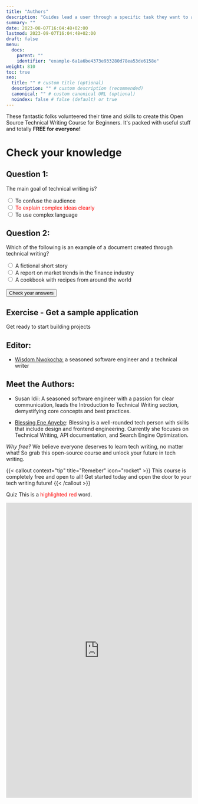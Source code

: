 ```yaml
---
title: "Authors"
description: "Guides lead a user through a specific task they want to accomplish, often with a sequence of steps."
summary: ""
date: 2023-08-07T16:04:48+02:00
lastmod: 2023-09-07T16:04:48+02:00
draft: false
menu:
  docs:
    parent: ""
    identifier: "example-6a1a6be4373e933280d78ea53de6158e"
weight: 810
toc: true
seo:
  title: "" # custom title (optional)
  description: "" # custom description (recommended)
  canonical: "" # custom canonical URL (optional)
  noindex: false # false (default) or true
---
```


These fantastic folks volunteered their time and skills to create this Open Source Technical Writing Course for Beginners. It's packed with useful stuff and totally **FREE for everyone!**

<body>

<h1>Check your knowledge</h1>

<form id="quizForm">
  <h2>Question 1:</h2>
  <p>The main goal of technical writing is?</p>
  <label>
    <input type="radio" name="question1" value="Paris"> To confuse the audience
  </label><br>
  <label>
    <input type="radio" name="question1" value="complex"> <span style="color: #FF0000;" class="highlight">To explain complex ideas clearly </span>
  </label><br>
  <label>
    <input type="radio" name="question1" value="London"> To use complex language
  </label><br>

  <h2>Question 2:</h2>
  <p>Which of the following is an example of a document created through technical writing?</p>
  <label>
    <input type="radio" name="question2" value="3"> A fictional short story
  </label><br>
  <label>
    <input type="radio" name="question2" value="report"> A report on market trends in the finance industry
  </label><br>
  <label>
    <input type="radio" name="question2" value="4"> A cookbook with recipes from around the world
  </label><br>

  <br>
  <input type="submit" value="Check your answers" onclick="gradeQuiz()">
</form>

<p id="result"></p>

<script>
  function gradeQuiz() {
    event.preventDefault(); // Prevent form submission

    const answers = {
      question1: document.querySelector('input[name="question1"]:checked').value,
      question2: document.querySelector('input[name="question2"]:checked').value
    };

    // Correct answers
    const correctAnswers = {
      question1: "complex",
      question2: "report"
    };

    let score = 0;

    // Check answers and calculate score
    if (answers.question1 === correctAnswers.question1) {
      score++;
    }
    if (answers.question2 === correctAnswers.question2) {
      score++;
    }

    // Display the score
    document.getElementById('result').innerHTML = `You scored ${score} out of 2`;
  }
</script>

</body>

## Exercise - Get a sample application

Get ready to start building projects

## Editor:

- [Wisdom Nwokocha:](https://www.linkedin.com/in/joklinztech) a seasoned software engineer and a technical writer

## Meet the Authors:

- Susan Idii: A seasoned software engineer with a passion for clear communication, leads the Introduction to Technical Writing section, demystifying core concepts and best practices.


- [Blessing Ene Anyebe](https://www.linkedin.com/in/anyebe-blessing-ene-kwennb/): Blessing is a well-rounded tech person with skills that include design and frontend engineering. Currently she focuses on Technical Writing, API documentation, and Search Engine Optimization.


_Why free?_ We believe everyone deserves to learn tech writing, no matter what! So grab this open-source course and unlock your future in tech writing.

{{< callout context="tip" title="Remeber" icon="rocket" >}}
This course is completely free and open to all! Get started today and open the door to your tech writing future!
{{< /callout >}}

Quiz
This is a <span style="color: #FF0000;" class="highlight">highlighted red</span> word.

<iframe src="https://forms.gle/ePPL3ELDu1NUyg5t7" width="100%" height="800" frameborder="0" marginheight="0" marginwidth="0">Loading...</iframe>
